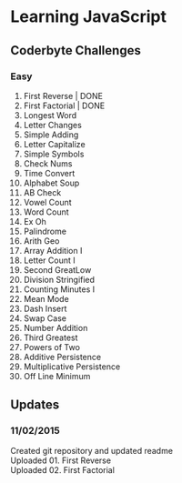# Learning JavaScript

## Coderbyte Challenges

### Easy
01. First Reverse | DONE<br/>
02. First Factorial | DONE<br/>
03. Longest Word<br/>
04. Letter Changes<br/>
05. Simple Adding<br/>
06. Letter Capitalize<br/>
07. Simple Symbols<br/>
08. Check Nums<br/>
09. Time Convert<br/>
10. Alphabet Soup<br/>
11. AB Check<br/>
12. Vowel Count<br/>
13. Word Count<br/>
14. Ex Oh<br/>
15. Palindrome<br/>
16. Arith Geo<br/>
17. Array Addition I<br/>
18. Letter Count I<br/>
19. Second GreatLow<br/>
20. Division Stringified<br/>
21. Counting Minutes I<br/>
22. Mean Mode<br/>
23. Dash Insert<br/>
24. Swap Case<br/>
25. Number Addition<br/>
26. Third Greatest<br/>
27. Powers of Two<br/>
28. Additive Persistence<br/>
29. Multiplicative Persistence<br/>
30. Off Line Minimum<br/>

## Updates

### 11/02/2015
Created git repository and updated readme<br/>
Uploaded 01. First Reverse<br/>
Uploaded 02. First Factorial<br/>
